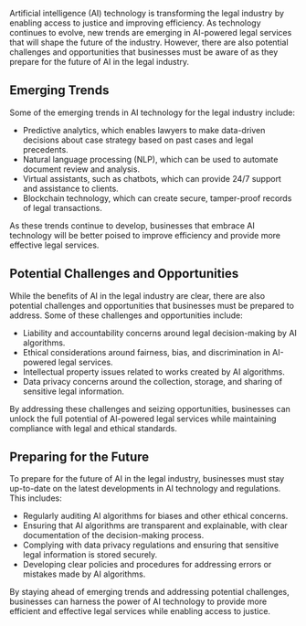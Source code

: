 
Artificial intelligence (AI) technology is transforming the legal industry by enabling access to justice and improving efficiency. As technology continues to evolve, new trends are emerging in AI-powered legal services that will shape the future of the industry. However, there are also potential challenges and opportunities that businesses must be aware of as they prepare for the future of AI in the legal industry.

Emerging Trends
---------------

Some of the emerging trends in AI technology for the legal industry include:

* Predictive analytics, which enables lawyers to make data-driven decisions about case strategy based on past cases and legal precedents.
* Natural language processing (NLP), which can be used to automate document review and analysis.
* Virtual assistants, such as chatbots, which can provide 24/7 support and assistance to clients.
* Blockchain technology, which can create secure, tamper-proof records of legal transactions.

As these trends continue to develop, businesses that embrace AI technology will be better poised to improve efficiency and provide more effective legal services.

Potential Challenges and Opportunities
--------------------------------------

While the benefits of AI in the legal industry are clear, there are also potential challenges and opportunities that businesses must be prepared to address. Some of these challenges and opportunities include:

* Liability and accountability concerns around legal decision-making by AI algorithms.
* Ethical considerations around fairness, bias, and discrimination in AI-powered legal services.
* Intellectual property issues related to works created by AI algorithms.
* Data privacy concerns around the collection, storage, and sharing of sensitive legal information.

By addressing these challenges and seizing opportunities, businesses can unlock the full potential of AI-powered legal services while maintaining compliance with legal and ethical standards.

Preparing for the Future
------------------------

To prepare for the future of AI in the legal industry, businesses must stay up-to-date on the latest developments in AI technology and regulations. This includes:

* Regularly auditing AI algorithms for biases and other ethical concerns.
* Ensuring that AI algorithms are transparent and explainable, with clear documentation of the decision-making process.
* Complying with data privacy regulations and ensuring that sensitive legal information is stored securely.
* Developing clear policies and procedures for addressing errors or mistakes made by AI algorithms.

By staying ahead of emerging trends and addressing potential challenges, businesses can harness the power of AI technology to provide more efficient and effective legal services while enabling access to justice.
